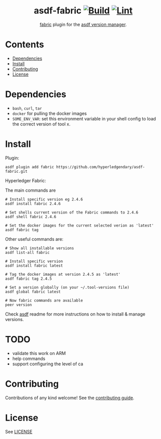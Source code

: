 <div align="center">

# asdf-fabric [![Build](https://github.com/hyperledgendary/asdf-fabric/actions/workflows/build.yml/badge.svg)](https://github.com/hyperledgendary/asdf-fabric/actions/workflows/build.yml) [![Lint](https://github.com/hyperledgendary/asdf-fabric/actions/workflows/lint.yml/badge.svg)](https://github.com/hyperledgendary/asdf-fabric/actions/workflows/lint.yml)


[fabric](https://github.com/hyperledgendary/asdf-fabric) plugin for the [asdf version manager](https://asdf-vm.com).

</div>

# Contents

- [Dependencies](#dependencies)
- [Install](#install)
- [Contributing](#contributing)
- [License](#license)

# Dependencies

- `bash`, `curl`, `tar`
- `docker` for pulling the docker images
- `SOME_ENV_VAR`: set this environment variable in your shell config to load the correct version of tool x.

# Install

Plugin:

```shell
asdf plugin add fabric https://github.com/hyperledgendary/asdf-fabric.git
```

Hyperledger Fabric:

The main commands are

```shell
# Install specific version eg 2.4.6
asdf install fabric 2.4.6

# Set shells current version of the Fabric commands to 2.4.6
asdf shell fabric 2.4.6

# Set the docker images for the current selected verion as 'latest'
asdf fabric tag
```

Other useful commands are:

```shell
# Show all installable versions
asdf list-all fabric

# Install specific version
asdf install fabric latest

# Tag the docker images at version 2.4.5 as 'latest'
asdf fabric tag 2.4.5

# Set a version globally (on your ~/.tool-versions file)
asdf global fabric latest

# Now fabric commands are available
peer version
```

Check [asdf](https://github.com/asdf-vm/asdf) readme for more instructions on how to
install & manage versions.


# TODO
- validate this work on ARM
- help commands
- support configuring the level of ca
# Contributing

Contributions of any kind welcome! See the [contributing guide](contributing.md).



# License

See [LICENSE](LICENSE) 